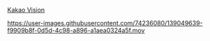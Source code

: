 [Kakao Vision](https://developers.kakao.com/docs/latest/ko/vision/common)

https://user-images.githubusercontent.com/74236080/139049639-f9909b8f-0d5d-4c98-a896-a1aea0324a5f.mov


